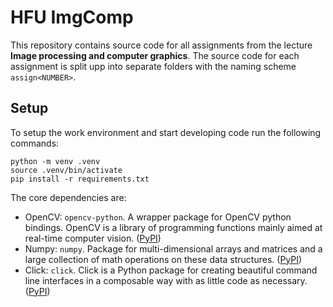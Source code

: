 # HFU ImgComp

This repository contains source code for all assignments from the lecture **Image processing and computer graphics**.
The source code for each assignment is split upp into separate folders with the naming scheme `assign<NUMBER>`.

## Setup

To setup the work environment and start developing code run the following commands:

```shell
python -m venv .venv
source .venv/bin/activate
pip install -r requirements.txt
```

The core dependencies are:

- OpenCV: `opencv-python`. A wrapper package for OpenCV python bindings. OpenCV is a library of programming functions
  mainly aimed at real-time computer vision. ([PyPI](https://pypi.org/project/opencv-python/))
- Numpy: `numpy`. Package for multi-dimensional arrays and matrices and a large collection of math operations on these
  data structures. ([PyPI](https://pypi.org/project/numpy/))
- Click: `click`. Click is a Python package for creating beautiful command line interfaces in a composable way with as
  little code as necessary. ([PyPI](https://pypi.org/project/click/))